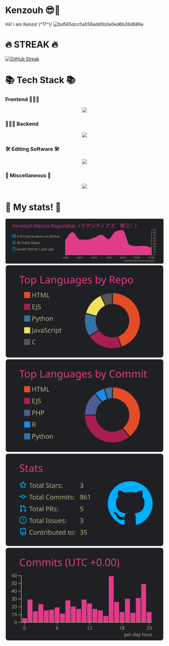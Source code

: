 # Kenzouh 😎🌸

Hii! I am Kenzo! (^▽^)/
![bd565dcc0a556add0b0a0ed6b26d686e](https://github.com/user-attachments/assets/6865f995-10b0-4cca-a114-028c631498de)

# 🔥 STREAK 🔥
[![GitHub Streak](https://github-readme-streak-stats-mu-drab.vercel.app?user=Kenzouh&theme=monokai-metallian)](https://git.io/streak-stats)

# 📚 Tech Stack 📚

### Frontend 👨🏻‍💻

<p align="center">
  <a href="https://skillicons.dev">
    <img src="https://skillicons.dev/icons?i=html,css,js,tailwind,react,npm" />
  </a>
</p>

### 🕵🏻‍♂️ Backend

<p align="center">
  <a href="https://skillicons.dev">
    <img src="https://skillicons.dev/icons?i=cs,nodejs,express,php,mysql,mongodb,py" />
  </a>
</p>

### 🛠️ Editing Software 🛠️

<p align="center">
  <a href="https://skillicons.dev">
    <img src="https://skillicons.dev/icons?i=ps,pr" />
  </a>
</p>

### 🔮 Miscellaneous 🔮

<p align="center">
  <a href="https://skillicons.dev">
    <img src="https://skillicons.dev/icons?i=vscode,git,github,figma,powershell,bash,md,replit,latex" />
  </a>
</p>

# 🤩 My stats! 🤩
[![](https://raw.githubusercontent.com/Kenzouh/Kenzouh/master/profile-summary-card-output/bear/0-profile-details.svg)](https://github.com/vn7n24fzkq/github-profile-summary-cards)
[![](https://raw.githubusercontent.com/Kenzouh/Kenzouh/master/profile-summary-card-output/bear/1-repos-per-language.svg)](https://github.com/vn7n24fzkq/github-profile-summary-cards) [![](https://raw.githubusercontent.com/Kenzouh/Kenzouh/master/profile-summary-card-output/bear/2-most-commit-language.svg)](https://github.com/vn7n24fzkq/github-profile-summary-cards)
[![](https://raw.githubusercontent.com/Kenzouh/Kenzouh/master/profile-summary-card-output/bear/3-stats.svg)](https://github.com/vn7n24fzkq/github-profile-summary-cards) [![](https://raw.githubusercontent.com/Kenzouh/Kenzouh/master/profile-summary-card-output/bear/4-productive-time.svg)](https://github.com/vn7n24fzkq/github-profile-summary-cards)
